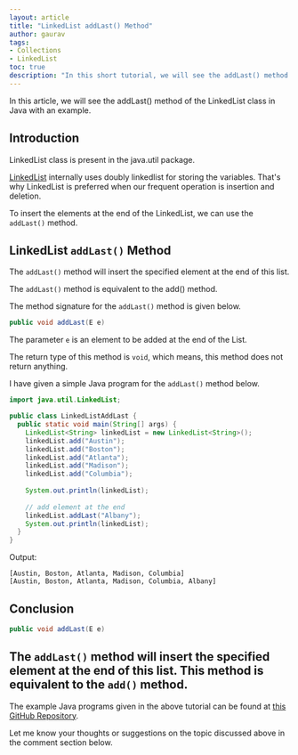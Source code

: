 ```yaml
---
layout: article
title: "LinkedList addLast() Method"
author: gaurav
tags: 
- Collections
- LinkedList
toc: true
description: "In this short tutorial, we will see the addLast() method of the LinkedList class in Java with an example."
---
```

In this article, we will see the addLast() method of the LinkedList class in Java with an example.

## Introduction

LinkedList class is present in the java.util package.

[LinkedList](https:/coderolls.com/linkedlist-in-java/) internally uses doubly linkedlist for storing the variables. That's why LinkedList is preferred when our frequent operation is insertion and deletion.

To insert the elements at the end of the LinkedList, we can use the `addLast()` method.

## LinkedList `addLast()` Method

The `addLast()` method will insert the specified element at the end of this list.

The `addLast()` method is equivalent to the add() method.

The method signature for the `addLast()` method is given below.

```java
public void addLast(E e)
```

The parameter `e` is an element to be added at the end of the List.

The return type of this method is `void`, which means, this method does not return anything.

I have given a simple Java program for the `addLast()` method below.

```java
import java.util.LinkedList;

public class LinkedListAddLast {
  public static void main(String[] args) {
    LinkedList<String> linkedList = new LinkedList<String>();
    linkedList.add("Austin");
    linkedList.add("Boston");
    linkedList.add("Atlanta");
    linkedList.add("Madison");
    linkedList.add("Columbia");
    
    System.out.println(linkedList);
    
    // add element at the end
    linkedList.addLast("Albany");
    System.out.println(linkedList);
  }
}
```
Output:
```
[Austin, Boston, Atlanta, Madison, Columbia]
[Austin, Boston, Atlanta, Madison, Columbia, Albany]
```

## Conclusion

```java
public void addLast(E e)
```
The `addLast()` method will insert the specified element at the end of this list. This method is equivalent to the `add()` method.
---

The example Java programs given in the above tutorial can be found at [this GitHub Repository](https://github.com/coderolls/blogpost-coding-examples/tree/main/collections/linkedlist/linkedlist-addLast-method).

Let me know your thoughts or suggestions on the topic discussed above in the comment section below.

